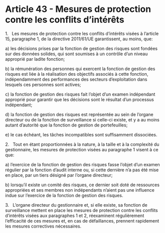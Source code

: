 # Article 43 - Mesures de protection contre les conflits d’intérêts


1.   Les mesures de protection contre les conflits d’intérêts visées à l’article 15, paragraphe 1, de la directive 2011/61/UE garantissent, au moins, que:

a) les décisions prises par la fonction de gestion des risques sont fondées sur des données solides, qui sont soumises à un contrôle d’un niveau approprié par ladite fonction;

b) la rémunération des personnes qui exercent la fonction de gestion des risques est liée à la réalisation des objectifs associés à cette fonction, indépendamment des performances des secteurs d’exploitation dans lesquels ces personnes sont actives;

c) la fonction de gestion des risques fait l’objet d’un examen indépendant approprié pour garantir que les décisions sont le résultat d’un processus indépendant;

d) la fonction de gestion des risques est représentée au sein de l’organe directeur ou de la fonction de surveillance si celle-ci existe, et y a au moins autant d’autorité que la fonction de gestion de portefeuilles;

e) le cas échéant, les tâches incompatibles sont suffisamment dissociées.

2.   Tout en étant proportionnées à la nature, à la taille et à la complexité du gestionnaire, les mesures de protection visées au paragraphe 1 visent à ce que:

a) l’exercice de la fonction de gestion des risques fasse l’objet d’un examen régulier par la fonction d’audit interne ou, si cette dernière n’a pas été mise en place, par un tiers désigné par l’organe directeur;

b) lorsqu’il existe un comité des risques, ce dernier soit doté de ressources appropriées et ses membres non indépendants n’aient pas une influence indue sur l’exercice de la fonction de gestion des risques.

3.   L’organe directeur du gestionnaire et, si elle existe, sa fonction de surveillance mettent en place les mesures de protection contre les conflits d’intérêts visées aux paragraphes 1 et 2, réexaminent régulièrement l’efficacité de ces mesures et, en cas de défaillances, prennent rapidement les mesures correctives nécessaires.
